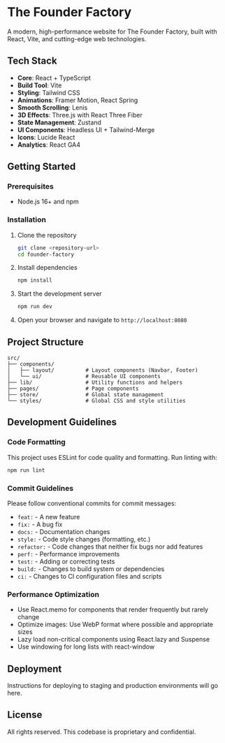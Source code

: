 
# The Founder Factory

A modern, high-performance website for The Founder Factory, built with React, Vite, and cutting-edge web technologies.

## Tech Stack

- **Core**: React + TypeScript
- **Build Tool**: Vite
- **Styling**: Tailwind CSS
- **Animations**: Framer Motion, React Spring
- **Smooth Scrolling**: Lenis
- **3D Effects**: Three.js with React Three Fiber
- **State Management**: Zustand
- **UI Components**: Headless UI + Tailwind-Merge
- **Icons**: Lucide React
- **Analytics**: React GA4

## Getting Started

### Prerequisites

- Node.js 16+ and npm

### Installation

1. Clone the repository
   ```bash
   git clone <repository-url>
   cd founder-factory
   ```

2. Install dependencies
   ```bash
   npm install
   ```

3. Start the development server
   ```bash
   npm run dev
   ```

4. Open your browser and navigate to `http://localhost:8080`

## Project Structure

```
src/
├── components/
│   ├── layout/          # Layout components (Navbar, Footer)
│   └── ui/              # Reusable UI components
├── lib/                 # Utility functions and helpers
├── pages/               # Page components
├── store/               # Global state management
└── styles/              # Global CSS and style utilities
```

## Development Guidelines

### Code Formatting

This project uses ESLint for code quality and formatting. Run linting with:

```bash
npm run lint
```

### Commit Guidelines

Please follow conventional commits for commit messages:
- `feat:` - A new feature
- `fix:` - A bug fix
- `docs:` - Documentation changes
- `style:` - Code style changes (formatting, etc.)
- `refactor:` - Code changes that neither fix bugs nor add features
- `perf:` - Performance improvements
- `test:` - Adding or correcting tests
- `build:` - Changes to build system or dependencies
- `ci:` - Changes to CI configuration files and scripts

### Performance Optimization

- Use React.memo for components that render frequently but rarely change
- Optimize images: Use WebP format where possible and appropriate sizes
- Lazy load non-critical components using React.lazy and Suspense
- Use windowing for long lists with react-window

## Deployment

Instructions for deploying to staging and production environments will go here.

## License

All rights reserved. This codebase is proprietary and confidential.
